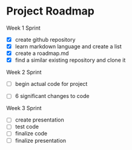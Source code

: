 # Project Roadmap 
Week 1 Sprint
- [x] create github repository
- [x] learn markdown language and create a list
- [x] create a roadmap.md
- [x] find a similar existing repository and clone it

Week 2 Sprint
- [ ] begin actual code for project 
- [ ] 6 significant changes to code 


Week 3 Sprint
- [ ] create presentation
- [ ] test code 
- [ ] finalize code
- [ ] finalize presentation
